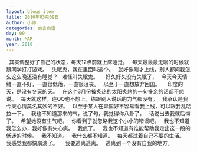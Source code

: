 ```yaml
---
layout: blogs_item
title: 2010年03月09日
author: 小傅
categories: 自言自语
day: 09
month: MAR
year: 2010
---
```




&nbsp; 其实调整好了自己的状态，每天12点前就上床睡觉。
&nbsp; 每天最最最无聊的时候就跟同学打打游戏。
&nbsp; 失眠鬼，我在里面叫这个。
&nbsp; 就好像刚才上线，别人都问我怎么这么晚还没有睡觉？
&nbsp; 难怪叫失眠鬼。
&nbsp;
&nbsp; 好久好久没有失眠了，
&nbsp; 今天今天情绪一直不好，一直很低落，一直很沮丧。
&nbsp; 以至于一直想放弃回国。
&nbsp;
&nbsp; 印度的天，是没有冬天的天。
&nbsp; 在这个3月份被炙热的太阳炙烤的一句多余的话都不想说。
&nbsp; 每天就这样，连QQ也不想上，练跟别人说话的力气都没有。
&nbsp; 我承认是我今天心情莫名其妙的不好。
&nbsp; 以至于某人在异国好不容易看我上线，可以跟我乱哈拉一下。
&nbsp; 我也不知道那来的气，说了句，我觉得你八卦了。
&nbsp; 话说出去我就后悔了。
&nbsp; 希望她没有生气吧。
&nbsp; 你看到了就忽略我这个小小的错误吧。
&nbsp; 我也不知道我怎么办，我好像有失心疯。
&nbsp; 我疯了。
&nbsp; 我也不知道有谁能帮助我走出这一段的低迷的时候。
&nbsp; 我不知道。
&nbsp; 我什么都不知道。
&nbsp; 每天都过着自己不要的生活。
&nbsp; 我感觉我都快崩溃了。
&nbsp;
&nbsp; 我要逃离逃离。
&nbsp; 逃离到一个没有自我的地方。


